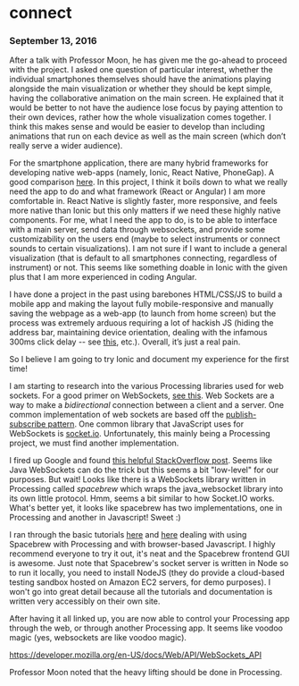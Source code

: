 # connect

### September 13, 2016
After a talk with Professor Moon, he has given me the go-ahead to proceed with the project. I asked one question of particular interest, whether the individual smartphones themselves should have the animations playing alongside the main visualization or whether they should be kept simple, having the collaborative animation on the main screen. He explained that it would be better to not have the audience lose focus by paying attention to their own devices, rather how the whole visualization comes together. I think this makes sense and would be easier to develop than including animations that run on each device as well as the main screen (which don’t really serve a wider audience).

For the smartphone application, there are many hybrid frameworks for developing native web-apps (namely, Ionic, React Native, PhoneGap). A good comparison [here](https://www.codementor.io/react-js/tutorial/react-native-vs-ionic). In this project, I think it boils down to what we really need the app to do and what framework (React or Angular) I am more comfortable in. React Native is slightly faster, more responsive, and feels more native than Ionic but this only matters if we need these highly native components. For me, what I need the app to do, is to be able to interface with a main server, send data through websockets, and provide some customizability on the users end (maybe to select instruments or connect sounds to certain visualizations). I am not sure if I want to include a general visualization (that is default to all smartphones connecting, regardless of instrument) or not. This seems like something doable in Ionic with the given plus that I am more experienced in coding Angular. 

I have done a project in the past using barebones HTML/CSS/JS to build a mobile app and making the layout fully mobile-responsive and manually saving the webpage as a web-app (to launch from home screen) but the process was extremely arduous requiring a lot of hackish JS (hiding the address bar, maintaining device orientation, dealing with the infamous 300ms click delay -- see [this](http://developer.telerik.com/featured/300-ms-click-delay-ios-8/), etc.). Overall, it’s just a real pain. 

So I believe I am going to try Ionic and document my experience for the first time!

I am starting to research into the various Processing libraries used for web sockets. For a good primer on WebSockets, [see this](http://blog.teamtreehouse.com/an-introduction-to-websockets). Web Sockets are a way to make a *bidirectional* connection between a client and a server. One common implementation of web sockets are based off the [publish-subscribe pattern](https://en.wikipedia.org/wiki/Publish%E2%80%93subscribe_pattern). One common library that JavaScript uses for WebSockets is [socket.io](http://socket.io/). Unfortunately, this mainly being a Processing project, we must find another implementation.

I fired up Google and found [this helpful StackOverflow post](http://stackoverflow.com/questions/18900187/processing-how-to-send-data-through-websockets-to-javascript-application). Seems like Java WebSockets can do the trick but this seems a bit "low-level" for our purposes. But wait! Looks like there is a WebSockets library written in Processing called *spacebrew* which wraps the java_websocket library into its own little protocol. Hmm, seems a bit similar to how Socket.IO works. What's better yet, it looks like spacebrew has two implementations, one in Processing and another in Javascript! Sweet :)

I ran through the basic tutorials [here](http://docs.spacebrew.cc/tutorials/2015/10/12/basics-spacebrew-processing) and [here](http://docs.spacebrew.cc/tutorials/2014/10/21/basics-spacebrew-javasript) dealing with using Spacebrew with Processing and with browser-based Javascript. I highly recommend everyone to try it out, it's neat and the Spacebrew frontend GUI is awesome. Just note that Spacebrew's socket server is written in Node so to run it locally, you need to install NodeJS (they do provide a cloud-based testing sandbox hosted on Amazon EC2 servers, for demo purposes). I won't go into great detail because all the tutorials and documentation is written very accessibly on their own site. 

After having it all linked up, you are now able to control your Processing app through the web, or through another Processing app. It seems like voodoo magic (yes, websockets are like voodoo magic). 

https://developer.mozilla.org/en-US/docs/Web/API/WebSockets_API



Professor Moon noted that the heavy lifting should be done in Processing. 
